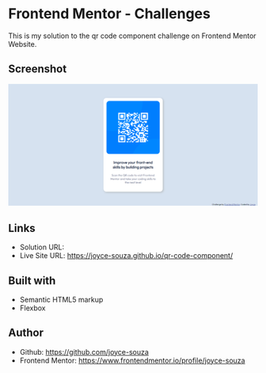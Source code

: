 # Frontend Mentor - Challenges

This is my solution to the qr code component challenge on Frontend Mentor Website.

## Screenshot

![QR code component - desktop](images/screenshot.png)

## Links

- Solution URL:
- Live Site URL: https://joyce-souza.github.io/qr-code-component/

## Built with

- Semantic HTML5 markup
- Flexbox

## Author

- Github: https://github.com/joyce-souza
- Frontend Mentor: https://www.frontendmentor.io/profile/joyce-souza
